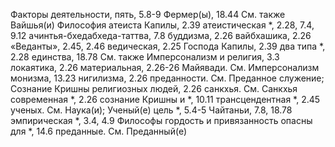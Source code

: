 Факторы деятельности, пять, 5.8-9 
Фермер(ы), 18.44
	См. также Вайшья(и)
Философия
	атеиста Капилы, 2.39 
	атеистическая *, 2.28, 7.4, 9.12 
	ачинтья-бхедабхеда-таттва, 7.8 
	буддизма, 2.26 
	вайбхашика, 2.26 «Веданты», 2.45, 2.46 
	ведическая, 2.25 
	Господа Капилы, 2.39 
	два типа *, 2.28 
	единства, 18.78
		См. также Имперсонализм
	и религия, 3.3 
	локаятика, 2.26 
	материальная, 2.26-26 
	Майявади.
		См. Имперсонализм
	монизма, 13.23 
	нигилизма, 2.26
	преданности.
		См. Преданное служение; Сознание Кришны
	религиозных людей, 2.26 
	санкхья.
		См. Санкхья
	современная *, 2.26 
	сознание Кришны и *, 10.11 
	трансцендентная *, 2.45 
	ученых.
		См. Наука(и); Ученый(е)
	цель *, 5.4-5 
	Чайтаньи, 7.8, 18.78
	эмпирическая *, 3.4, 4.9 
Философы
	гордость и привязанность опасны для *, 14.6
	преданные.
	См. Преданный(е)